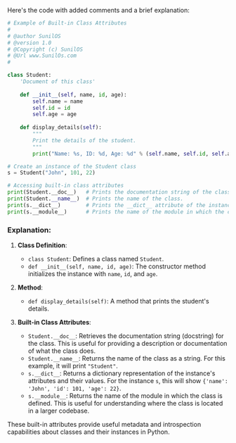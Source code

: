 Here's the code with added comments and a brief explanation:

```python
# Example of Built-in Class Attributes
#
# @author SunilOS  
# @version 1.0
# @Copyright (c) SunilOS  
# @Url www.SunilOs.com
#  

class Student:  
    'Document of this class'
    
    def __init__(self, name, id, age):  
        self.name = name  
        self.id = id  
        self.age = age  
    
    def display_details(self):  
        """
        Print the details of the student.
        """
        print("Name: %s, ID: %d, Age: %d" % (self.name, self.id, self.age))  

# Create an instance of the Student class
s = Student("John", 101, 22)  

# Accessing built-in class attributes
print(Student.__doc__)   # Prints the documentation string of the class, if available. Otherwise, it returns None.
print(Student.__name__)  # Prints the name of the class.
print(s.__dict__)        # Prints the __dict__ attribute of the instance, which is a dictionary containing the instance's namespace.
print(s.__module__)      # Prints the name of the module in which the class is defined.
```

### Explanation:

1. **Class Definition**:
   - `class Student`: Defines a class named `Student`.
   - `def __init__(self, name, id, age)`: The constructor method initializes the instance with `name`, `id`, and `age`.

2. **Method**:
   - `def display_details(self)`: A method that prints the student's details.

3. **Built-in Class Attributes**:
   - `Student.__doc__`: Retrieves the documentation string (docstring) for the class. This is useful for providing a description or documentation of what the class does.
   - `Student.__name__`: Returns the name of the class as a string. For this example, it will print `"Student"`.
   - `s.__dict__`: Returns a dictionary representation of the instance's attributes and their values. For the instance `s`, this will show `{'name': 'John', 'id': 101, 'age': 22}`.
   - `s.__module__`: Returns the name of the module in which the class is defined. This is useful for understanding where the class is located in a larger codebase.

These built-in attributes provide useful metadata and introspection capabilities about classes and their instances in Python.